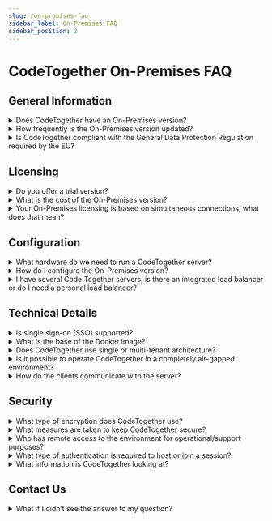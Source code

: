 ```yaml
---
slug: /on-premises-faq
sidebar_label: On-Premises FAQ
sidebar_position: 2
---
```


# CodeTogether On-Premises FAQ

## General Information

<details>
  <summary>Does CodeTogether have an On-Premises version?</summary>

Yes, an [On-Premises](https://www.codetogether.com/on-premises/) version of CodeTogether is available for Enterprise customers via a container image. The container provides a full set of collaboration services, including tailored client plugins for the host IDEs. See the [CodeTogether On-Premises Installation Guide](../on-premises/on-premises-installation-guide.md) for details.

</details>

<details>
  <summary>How frequently is the On-Premises version updated?</summary>

On-Premises updates are in sync with updates to our public SaaS service, which are typically 6 to 8 weeks apart. However, you are not forced to follow this schedule and can update when desired.

</details>

<details>
  <summary>Is CodeTogether compliant with the General Data Protection Regulation required by the EU?</summary>

On-Premises usage of CodeTogether does not share nor capture any information that Genuitec has access to. In addition, the edge servers themselves as used in CodeTogether do not store information. Any extra requirements for internal software usage may still apply but is out of Genuitec’s scope.

</details>

## Licensing

<details>
  <summary>Do you offer a trial version?</summary>

We are happy to offer a free 45 day trial. Contact [customer service](https://www.codetogether.com/pricing/on-premises-contact-us/) to get your license.

</details>

<details>
  <summary>What is the cost of the On-Premises version?</summary>

The Enterprise On-Premises plan starts at US$1750/year and can be tailored to meet your specific needs. For details, see [CodeTogether Plans & Pricing](https://www.codetogether.com/pricing/).

</details>

<details>
  <summary>Your On-Premises licensing is based on simultaneous connections, what does that mean?</summary>

Simultaneous connections refers to the number of people that can be part of a session on the server at the same time. For example, if you are licensed for 25 simultaneous connections, 25 people can be in the session; it doesn’t matter if they are hosts or participants, or in one session or several.

</details>

## Configuration

<details>
  <summary>What hardware do we need to run a CodeTogether server?</summary>

The CodeTogether service does not require a very powerful system—it’s more of a lightweight relay and coordinating box. For some context, we run our service on a t3a.medium Amazon EC2 instance, which is essentially a dual core 2.5Ghz processor with 4 GB of memory. This box routinely handles over 250 simultaneous connections, and it could probably handle a bit more.

</details>

<details>
  <summary>How do I configure the On-Premises version?</summary>

Pull down the Docker image from Genuitec’s Private Docker Registry or our security-audited listing in the [Red Hat Software Catalog](https://catalog.redhat.com/software/containers/genuitec/codetogether/5fbbdc772937386820426f55), and then run the CodeTogether On-Premises container with straight-up Docker or Kubernetes. For detailed instructions, see [CodeTogether On-Premises Installation Guide](../on-premises/on-premises-installation-guide.md)

</details>

<details>
  <summary>I have several Code Together servers, is there an integrated load balancer or do I need a personal load balancer?</summary>

As of version 2022.1, CodeTogether does support multi-server deployments for load balancing, and lower latency in regional deployments. See the [CodeTogether On-Premises Installation Guide](../on-premises/on-premises-installation-guide.md) for details.

</details>

## Technical Details

<details>
  <summary>Is single sign-on (SSO) supported?</summary>

CodeTogether 4.0 introduced [single sign-on (SSO) integration](../on-premises/sso.md) for on-premises installations. If the SSO provider supports the OpenID Connect protocol for sign on, on-premises installations can allow CodeTogether access to users only if they’ve been authorized by the provider. The OIDC protocol ensures CodeTogether works with providers like Okta, Azure AD, Microsoft AD FS, Auth0, Oracle and Keycloak.

</details>

<details>
  <summary>What is the base of the Docker image?</summary>

The base is RedHat UBI 8.

</details>

<details>
  <summary>Does CodeTogether use single or multi-tenant architecture?</summary>

The On-Premises version of CodeTogether uses single tenant architecture.

</details>

<details>
  <summary>Is it possible to operate CodeTogether in a completely air-gapped environment?</summary>

Yes, CodeTogether On-Premises is perfect for an air-gapped environment. It does not connect with any external servers, including our own.

</details>

<details>
  <summary>How do the clients communicate with the server?</summary>

Clients use both HTTPs and Websockets to communicate with the CodeTogether server.

</details>

## Security

<details>
  <summary>What type of encryption does CodeTogether use?</summary>

In addition to encryption using TLS 1.3./SHA 256 at the transport layer, CodeTogether also has end-to-end encryption between the host and participants using AES-GCM. [Learn more](https://www.codetogether.com/download/security/)

</details>

<details>
  <summary>What measures are taken to keep CodeTogether secure?</summary>

Besides strictly following secure coding practices, every build is scanned using vulnerability checking tools like Snyk, Trivy, etc. Penetration tests are frequently run on our container, ensuring that it is not susceptible to vulnerabilities and attacks. Our security audited listing can be found in the [Red Hat Software catalog](https://catalog.redhat.com/software/containers/genuitec/codetogether/5fbbdc772937386820426f55).

</details>

<details>
  <summary>Who has remote access to the environment for operational/support purposes?</summary>

For our On-Premises offering, only your organization has access.

</details>

<details>
  <summary>What type of authentication is required to host or join a session?</summary>

If an SSO provider is used (optional), then hosts and guests must authenticate before being able to use any CodeTogether services. Beyond SSO, only the internal URL of the CodeTogether server is needed to host a session with the On-Premises version. Participants join sessions using a URL shared directly by the host and the URL changes with each session. See [Using CodeTogether Teams](../user-guides/codetogether-teams.md)) for additional joining options.

</details>

<details>
  <summary>What information is CodeTogether looking at?</summary>

The On-Premises version of CodeTogether is located on your server and does not connect to any external servers. CodeTogether looks at the files in the development workspace and transfers those files as needed between members of the session to enable its core function of shared coding. However, participants do not retain these files after the session is closed. Only the files being actively edited are shared. For the rest, CodeTogether only shares file and directory names so that the workspace views and project trees can be displayed in the collaborative environments.

With end-to-end encryption always in place, your on-premises server never sees the contents of the file so it never stores any of these encrypted files. The server simply moves files between participants. CodeTogether also transfers validation markers, quick fix information, and content assist suggestions between members of the session to facilitate the primary function of collaborative coding.

</details>

## Contact Us

<details>
  <summary>What if I didn’t see the answer to my question?</summary>

For technical questions, the easiest way to connect with us is via our [Gitter community](https://gitter.im/CodeTogether-com/community). You can also email us at support@codetogether.com.

For general information or sales questions, contact customer service at info@codetogether.com. You can also contact us via phone at +1.214.614.8328 or +1.888.914.6620.

You can also reach out to us on [Twitter](https://twitter.com/Genuitec), [Facebook](https://www.facebook.com/Genuitec/) or [LinkedIn](https://www.linkedin.com/company/genuitec-llc).

</details>